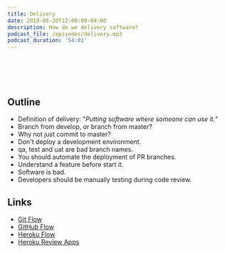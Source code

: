 ```yaml
---
title: Delivery
date: 2018-05-20T12:00:00-04:00
description: How do we delivery software?
podcast_file: /episodes/delivery.mp3
podcast_duration: '54:01'
---
```


# &nbsp;

## Outline

* Definition of delivery: "_Putting software where someone can use it._"
* Branch from develop, or branch from master?
* Why not just commit to master?
* Don't deploy a development environment.
* qa, test and uat are bad branch names.
* You should automate the deployment of PR branches.
* Understand a feature before start it.
* Software is bad.
* Developers should be manually testing during code review.


## Links

* [Git Flow](http://nvie.com/posts/a-successful-git-branching-model/)
* [GitHub Flow](https://guides.github.com/introduction/flow/)
* [Heroku Flow](https://www.heroku.com/flow)
* [Heroku Review Apps](https://devcenter.heroku.com/articles/github-integration-review-apps)

